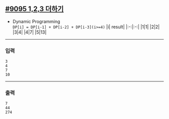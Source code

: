 [#9095 1,2,3 더하기](https://www.acmicpc.net/problem/9095)
---

- Dynamic Programming \
    `DP[i] = DP[i-1] + DP[i-2] + DP[i-3](i>=4)`
    |i| result|
    |:-:|:-:|
    |1|1|
    |2|2|
    |3|4|
    |4|7|
    |5|13|

---

### 입력
```
3
4
7
10
```

---
### 출력
```
7
44
274
```